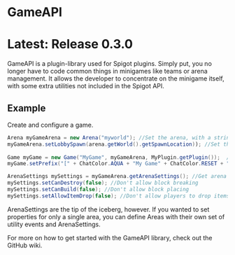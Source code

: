 # GameAPI

# Latest: Release 0.3.0

GameAPI is a plugin-library used for Spigot plugins. 
Simply put, you no longer have to code common things in minigames like teams 
or arena management. It allows the developer to concentrate on the 
minigame itself, with some extra utilities not included in the Spigot API.

## Example
Create and configure a game.
```Java
Arena myGameArena = new Arena("myworld"); //Set the arena, with a string parameter for the world name
myGameArena.setLobbySpawn(arena.getWorld().getSpawnLocation)); //Set the lobby spawn, for pre-game waiting.
	
Game myGame = new Game("MyGame", myGameArena, MyPlugin.getPlugin());  //Create the game object
myGame.setPrefix("[" + ChatColor.AQUA + "My Game" + ChatColor.RESET + "]"); //Set the prefix used in messages

ArenaSettings mySettings = myGameArena.getArenaSettings(); //Get arena settings
mySettings.setCanDestroy(false); //Don't allow block breaking
mySettings.setCanBuild(false); //Don't allow block placing
mySettings.setAllowItemDrop(false); //Don't allow players to drop items
```

ArenaSettings are the tip of the iceberg, however. 
If you wanted to set properties for only a single area, you can define Areas with their own 
set of utility events and ArenaSettings.

For more on how to get started with the GameAPI library, check out the GitHub wiki.
